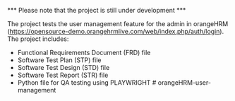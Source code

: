 *** Please note that the project is still under development ***

The project tests the user management feature for the admin in orangeHRM (https://opensource-demo.orangehrmlive.com/web/index.php/auth/login).
The project includes:
  - Functional Requirements Document (FRD) file
  - Software Test Plan (STP) file
  - Software Test Design (STD) file
  - Software Test Report (STR) file
  - Python file for QA testing using PLAYWRIGHT
#   o r a n g e H R M - u s e r - m a n a g e m e n t  
 